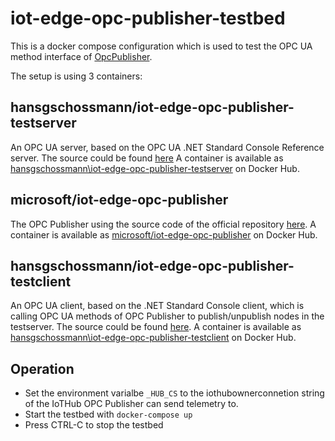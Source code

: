 # iot-edge-opc-publisher-testbed
This is a docker compose configuration which is used to test the OPC UA method interface of [OpcPublisher](https://github.com/Azure/iot-edge-opc-publisher.git).

The setup is using 3 containers:
## hansgschossmann/iot-edge-opc-publisher-testserver
An OPC UA server, based on the OPC UA .NET Standard Console Reference server. The source could be found [here](https://github.com/hansgschossmann/iot-edge-opc-publisher-testserver.git)
A container is available as [hansgschossmann\iot-edge-opc-publisher-testserver](https://hub.docker.com/r/hansgschossmann/iot-edge-opc-publisher-testserver/) on Docker Hub.
## microsoft/iot-edge-opc-publisher
The OPC Publisher using the source code of the official repository [here](https://github.com/Azure/iot-edge-opc-publisher.git). A container is available as [microsoft/iot-edge-opc-publisher](https://hub.docker.com/r/microsoft/iot-edge-opc-publisher/) on Docker Hub.
## hansgschossmann/iot-edge-opc-publisher-testclient
An OPC UA client, based on the .NET Standard Console client, which is calling OPC UA methods of OPC Publisher to publish/unpublish nodes in the testserver. The source could be found [here](https://github.com/hansgschossmann/iot-edge-opc-publisher-testclient.git). A container is available as [hansgschossmann\iot-edge-opc-publisher-testclient](https://hub.docker.com/r/hansgschossmann/iot-edge-opc-publisher-testclient/) on Docker Hub.

## Operation
- Set the environment varialbe `_HUB_CS` to the iothubownerconnetion string of the IoTHub OPC Publisher can send telemetry to.
- Start the testbed with `docker-compose up`
- Press CTRL-C to stop the testbed
